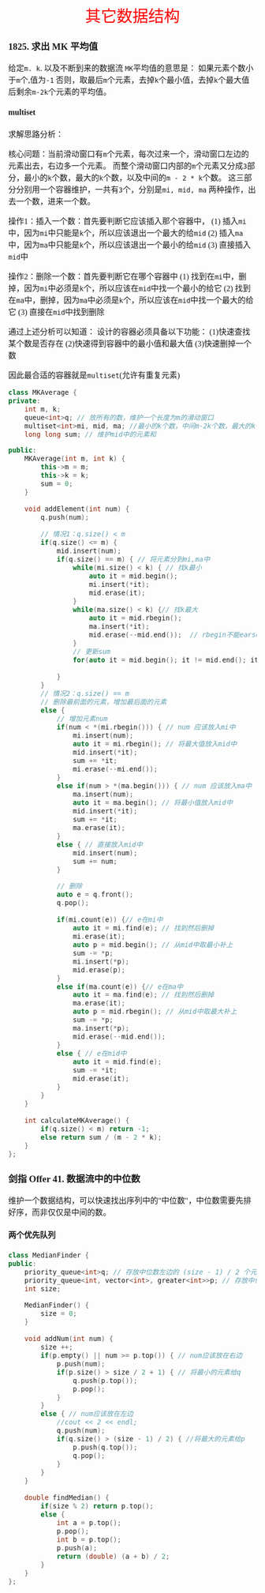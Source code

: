 <font face="楷体" size = 3>

<center><font face="楷体" size=6, color='red'> 其它数据结构 </font> </center>


### 1825. 求出 MK 平均值
给定`m. k`. 以及不断到来的数据流
`MK`平均值的意思是：
如果元素个数小于`m`个,值为`-1`
否则，取最后`m`个元素，去掉`k`个最小值，去掉`k`个最大值后剩余`m-2k`个元素的平均值。

#### multiset
求解思路分析：

核心问题：当前滑动窗口有`m`个元素，每次过来一个，滑动窗口左边的元素出去，右边多一个元素。
而整个滑动窗口内部的`m`个元素又分成`3`部分，最小的`k`个数，最大的`k`个数，以及中间的`m - 2 * k`个数。
这三部分分别用一个容器维护，一共有`3`个，分别是`mi, mid, ma`
两种操作，出去一个数，进来一个数。

操作1：插入一个数：首先要判断它应该插入那个容器中，
(1) 插入`mi`中，因为`mi`中只能是`k`个，所以应该退出一个最大的给`mid`
(2) 插入`ma`中，因为`ma`中只能是`k`个，所以应该退出一个最小的给`mid`
(3) 直接插入`mid`中

操作2：删除一个数：首先要判断它在哪个容器中
(1) 找到在`mi`中，删掉，因为`mi`中必须是`k`个，所以应该在`mid`中找一个最小的给它
(2) 找到在`ma`中，删掉，因为`ma`中必须是`k`个，所以应该在`mid`中找一个最大的给它
(3) 直接在`mid`中找到删除

通过上述分析可以知道：
设计的容器必须具备以下功能：
(1)快速查找某个数是否存在
(2)快速得到容器中的最小值和最大值
(3)快速删掉一个数

因此最合适的容器就是`multiset`(允许有重复元素)

```c++
class MKAverage {
private:
    int m, k;
    queue<int>q; // 放所有的数，维护一个长度为m的滑动窗口
    multiset<int>mi, mid, ma; //最小的k个数，中间m-2k个数，最大的k个数
    long long sum; // 维护mid中的元素和

public:
    MKAverage(int m, int k) {
        this->m = m;
        this->k = k;
        sum = 0;
    }
    
    void addElement(int num) {
        q.push(num);
        
        // 情况1：q.size() < m
        if(q.size() <= m) {
            mid.insert(num);
            if(q.size() == m) { // 将元素分到mi,ma中
                while(mi.size() < k) { // 找k最小
                    auto it = mid.begin();
                    mi.insert(*it);
                    mid.erase(it);
                }
                while(ma.size() < k) {// 找k最大
                    auto it = mid.rbegin();
                    ma.insert(*it);
                    mid.erase(--mid.end());  // rbegin不能earse
                }
                // 更新sum
                for(auto it = mid.begin(); it != mid.end(); it ++) sum += *it;
                
            }
        }
        // 情况2：q.size() == m 
        // 删除最前面的元素，增加最后面的元素
        else {
            // 增加元素num
            if(num < *(mi.rbegin())) { // num 应该放入mi中
                mi.insert(num);
                auto it = mi.rbegin(); // 将最大值放入mid中
                mid.insert(*it);
                sum += *it;
                mi.erase(--mi.end());
            }
            else if(num > *(ma.begin())) { // num 应该放入ma中
                ma.insert(num);
                auto it = ma.begin(); // 将最小值放入mid中
                mid.insert(*it);
                sum += *it;
                ma.erase(it);
            }
            else { // 直接放入mid中
                mid.insert(num);
                sum += num;
            }

            // 删除
            auto e = q.front();
            q.pop();
            
            if(mi.count(e)) {// e在mi中
                auto it = mi.find(e); // 找到然后删掉
                mi.erase(it);
                auto p = mid.begin(); // 从mid中取最小补上
                sum -= *p;
                mi.insert(*p);
                mid.erase(p);
            }
            else if(ma.count(e)) {// e在ma中
                auto it = ma.find(e); // 找到然后删掉
                ma.erase(it);
                auto p = mid.rbegin(); // 从mid中取最大补上
                sum -= *p;
                ma.insert(*p);
                mid.erase(--mid.end());
            }
            else { // e在mid中
                auto it = mid.find(e);
                sum -= *it;
                mid.erase(it);
            }
        }
    }
    
    int calculateMKAverage() {
        if(q.size() < m) return -1;
        else return sum / (m - 2 * k);
    }
};
```

### 剑指 Offer 41. 数据流中的中位数
维护一个数据结构，可以快速找出序列中的"中位数"，中位数需要先排好序，而非仅仅是中间的数。

#### 两个优先队列
```c++
class MedianFinder {
public:
    priority_queue<int>q; // 存放中位数左边的 (size - 1) / 2 个元素
    priority_queue<int, vector<int>, greater<int>>p; // 存放中位数右边[包含]的 size / 2  + 1 个元素
    int size;

    MedianFinder() {
        size = 0;
    }
    
    void addNum(int num) {
        size ++;
        if(p.empty() || num >= p.top()) { // num应该放在右边
            p.push(num);  
            if(p.size() > size / 2 + 1) { // 将最小的元素给q
                q.push(p.top());
                p.pop();
            }
        }
        else { // num应该放在左边
            //cout << 2 << endl;
            q.push(num);
            if(q.size() > (size - 1) / 2) { //将最大的元素给p
                p.push(q.top());
                q.pop();
            }
        }
    }
    
    double findMedian() {
        if(size % 2) return p.top();
        else {
            int a = p.top();
            p.pop();
            int b = p.top();
            p.push(a);
            return (double) (a + b) / 2; 
        }
    }
};

 ```